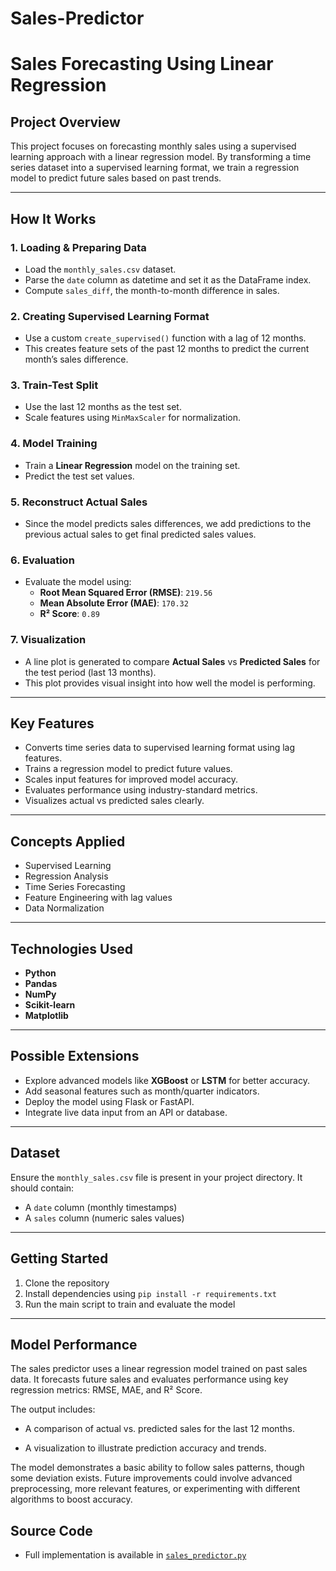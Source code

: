 # Sales-Predictor
# Sales Forecasting Using Linear Regression

## Project Overview
This project focuses on forecasting monthly sales using a supervised learning approach with a linear regression model. By transforming a time series dataset into a supervised learning format, we train a regression model to predict future sales based on past trends.

---

##  How It Works

### 1. Loading & Preparing Data
- Load the `monthly_sales.csv` dataset.
- Parse the `date` column as datetime and set it as the DataFrame index.
- Compute `sales_diff`, the month-to-month difference in sales.

### 2. Creating Supervised Learning Format
- Use a custom `create_supervised()` function with a lag of 12 months.
- This creates feature sets of the past 12 months to predict the current month’s sales difference.

### 3. Train-Test Split
- Use the last 12 months as the test set.
- Scale features using `MinMaxScaler` for normalization.

### 4. Model Training
- Train a **Linear Regression** model on the training set.
- Predict the test set values.

### 5. Reconstruct Actual Sales
- Since the model predicts sales differences, we add predictions to the previous actual sales to get final predicted sales values.

### 6. Evaluation
- Evaluate the model using:
  - **Root Mean Squared Error (RMSE)**: `219.56`
  - **Mean Absolute Error (MAE)**: `170.32`
  - **R² Score**: `0.89`

### 7. Visualization
- A line plot is generated to compare **Actual Sales** vs **Predicted Sales** for the test period (last 13 months).
- This plot provides visual insight into how well the model is performing.

---

## Key Features
- Converts time series data to supervised learning format using lag features.
- Trains a regression model to predict future values.
- Scales input features for improved model accuracy.
- Evaluates performance using industry-standard metrics.
- Visualizes actual vs predicted sales clearly.

---

## Concepts Applied
- Supervised Learning
- Regression Analysis
- Time Series Forecasting
- Feature Engineering with lag values
- Data Normalization

---

## Technologies Used
- **Python**
- **Pandas**
- **NumPy**
- **Scikit-learn**
- **Matplotlib**

---

## Possible Extensions
- Explore advanced models like **XGBoost** or **LSTM** for better accuracy.
- Add seasonal features such as month/quarter indicators.
- Deploy the model using Flask or FastAPI.
- Integrate live data input from an API or database.

---

## Dataset
Ensure the `monthly_sales.csv` file is present in your project directory. It should contain:
- A `date` column (monthly timestamps)
- A `sales` column (numeric sales values)

---

## Getting Started
1. Clone the repository
2. Install dependencies using `pip install -r requirements.txt`
3. Run the main script to train and evaluate the model

---

## Model Performance
The sales predictor uses a linear regression model trained on past sales data. It forecasts future sales and evaluates performance using key regression metrics: RMSE, MAE, and R² Score.

The output includes:

- A comparison of actual vs. predicted sales for the last 12 months.

- A visualization to illustrate prediction accuracy and trends.

The model demonstrates a basic ability to follow sales patterns, though some deviation exists. Future improvements could involve advanced preprocessing, more relevant features, or experimenting with different algorithms to boost accuracy.

## Source Code
- Full implementation is available in [`sales_predictor.py`](sales_predictor.py)
